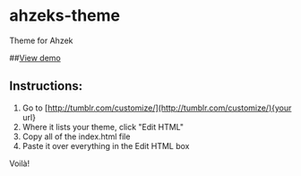 # ahzeks-theme
Theme for Ahzek

##[View demo](http://ahzekstheme.tumblr.com/)

## Instructions:

1. Go to [http://tumblr.com/customize/](http://tumblr.com/customize/){your url}
2. Where it lists your theme, click "Edit HTML"
3. Copy all of the index.html file
4. Paste it over everything in the Edit HTML box

Voilà!
